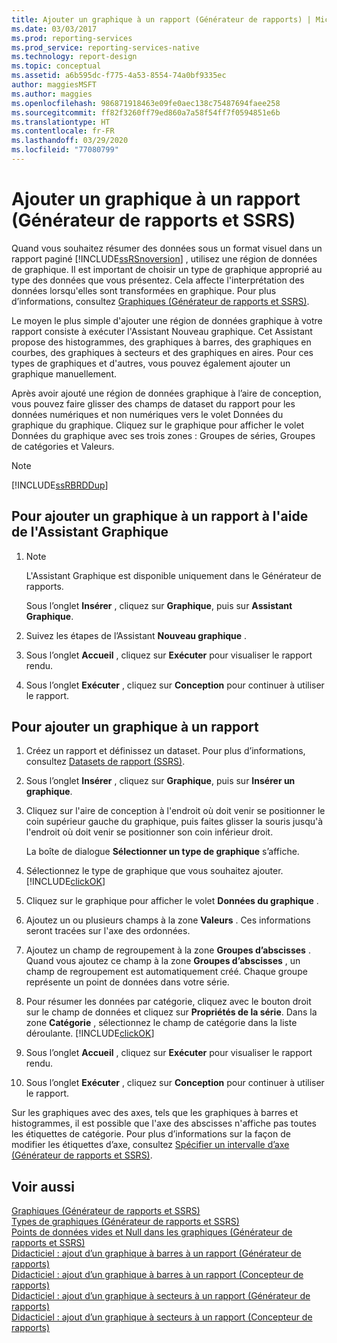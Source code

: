 ```yaml
---
title: Ajouter un graphique à un rapport (Générateur de rapports) | Microsoft Docs
ms.date: 03/03/2017
ms.prod: reporting-services
ms.prod_service: reporting-services-native
ms.technology: report-design
ms.topic: conceptual
ms.assetid: a6b595dc-f775-4a53-8554-74a0bf9335ec
author: maggiesMSFT
ms.author: maggies
ms.openlocfilehash: 986871918463e09fe0aec138c75487694faee258
ms.sourcegitcommit: ff82f3260ff79ed860a7a58f54ff7f0594851e6b
ms.translationtype: HT
ms.contentlocale: fr-FR
ms.lasthandoff: 03/29/2020
ms.locfileid: "77080799"
---
```

# <a name="add-a-chart-to-a-report-report-builder-and-ssrs"></a>Ajouter un graphique à un rapport (Générateur de rapports et SSRS)
  Quand vous souhaitez résumer des données sous un format visuel dans un rapport paginé [!INCLUDE[ssRSnoversion](../../includes/ssrsnoversion-md.md)] , utilisez une région de données de graphique. Il est important de choisir un type de graphique approprié au type des données que vous présentez. Cela affecte l'interprétation des données lorsqu'elles sont transformées en graphique. Pour plus d’informations, consultez [Graphiques &#40;Générateur de rapports et SSRS&#41;](../../reporting-services/report-design/charts-report-builder-and-ssrs.md).  
  
 Le moyen le plus simple d'ajouter une région de données graphique à votre rapport consiste à exécuter l'Assistant Nouveau graphique. Cet Assistant propose des histogrammes, des graphiques à barres, des graphiques en courbes, des graphiques à secteurs et des graphiques en aires. Pour ces types de graphiques et d'autres, vous pouvez également ajouter un graphique manuellement.  
  
 Après avoir ajouté une région de données graphique à l’aire de conception, vous pouvez faire glisser des champs de dataset du rapport pour les données numériques et non numériques vers le volet Données du graphique du graphique. Cliquez sur le graphique pour afficher le volet Données du graphique avec ses trois zones : Groupes de séries, Groupes de catégories et Valeurs.  
  
> [!NOTE]  
>  [!INCLUDE[ssRBRDDup](../../includes/ssrbrddup-md.md)]  
  
## <a name="to-add-a-chart-to-a-report-by-using-the-chart-wizard"></a>Pour ajouter un graphique à un rapport à l'aide de l'Assistant Graphique  
  
1.  > [!NOTE]  
    >  L'Assistant Graphique est disponible uniquement dans le Générateur de rapports.  
  
     Sous l’onglet **Insérer** , cliquez sur **Graphique**, puis sur **Assistant Graphique**.  
  
2.  Suivez les étapes de l’Assistant **Nouveau graphique** .  
  
3.  Sous l’onglet **Accueil** , cliquez sur **Exécuter** pour visualiser le rapport rendu.  
  
4.  Sous l’onglet **Exécuter** , cliquez sur **Conception** pour continuer à utiliser le rapport.  
  
## <a name="to-add-a-chart-to-a-report"></a>Pour ajouter un graphique à un rapport  
  
1.  Créez un rapport et définissez un dataset. Pour plus d’informations, consultez [Datasets de rapport &#40;SSRS&#41;](../../reporting-services/report-data/report-datasets-ssrs.md).  
  
2.  Sous l’onglet **Insérer** , cliquez sur **Graphique**, puis sur **Insérer un graphique**.  
  
3.  Cliquez sur l'aire de conception à l'endroit où doit venir se positionner le coin supérieur gauche du graphique, puis faites glisser la souris jusqu'à l'endroit où doit venir se positionner son coin inférieur droit.  
  
     La boîte de dialogue **Sélectionner un type de graphique** s’affiche.  
  
4.  Sélectionnez le type de graphique que vous souhaitez ajouter. [!INCLUDE[clickOK](../../includes/clickok-md.md)]  
  
5.  Cliquez sur le graphique pour afficher le volet **Données du graphique** .  
  
6.  Ajoutez un ou plusieurs champs à la zone **Valeurs** . Ces informations seront tracées sur l'axe des ordonnées.  
  
7.  Ajoutez un champ de regroupement à la zone **Groupes d’abscisses** . Quand vous ajoutez ce champ à la zone **Groupes d’abscisses** , un champ de regroupement est automatiquement créé. Chaque groupe représente un point de données dans votre série.  
  
8.  Pour résumer les données par catégorie, cliquez avec le bouton droit sur le champ de données et cliquez sur **Propriétés de la série**. Dans la zone **Catégorie** , sélectionnez le champ de catégorie dans la liste déroulante. [!INCLUDE[clickOK](../../includes/clickok-md.md)]  
  
9. Sous l’onglet **Accueil** , cliquez sur **Exécuter** pour visualiser le rapport rendu.  
  
10. Sous l’onglet **Exécuter** , cliquez sur **Conception** pour continuer à utiliser le rapport.  
  
 Sur les graphiques avec des axes, tels que les graphiques à barres et histogrammes, il est possible que l'axe des abscisses n'affiche pas toutes les étiquettes de catégorie. Pour plus d’informations sur la façon de modifier les étiquettes d’axe, consultez [Spécifier un intervalle d’axe &#40;Générateur de rapports et SSRS&#41;](../../reporting-services/report-design/specify-an-axis-interval-report-builder-and-ssrs.md).  
  
## <a name="see-also"></a>Voir aussi  
 [Graphiques &#40;Générateur de rapports et SSRS&#41;](../../reporting-services/report-design/charts-report-builder-and-ssrs.md)   
 [Types de graphiques &#40;Générateur de rapports et SSRS&#41;](../../reporting-services/report-design/chart-types-report-builder-and-ssrs.md)   
 [Points de données vides et Null dans les graphiques &#40;Générateur de rapports et SSRS&#41;](../../reporting-services/report-design/empty-and-null-data-points-in-charts-report-builder-and-ssrs.md)   
 [Didacticiel : ajout d’un graphique à barres à un rapport (Générateur de rapports)](https://go.microsoft.com/fwlink/?LinkId=198052)   
 [Didacticiel : ajout d’un graphique à barres à un rapport (Concepteur de rapports)](https://go.microsoft.com/fwlink/?LinkId=198042)   
 [Didacticiel : ajout d’un graphique à secteurs à un rapport (Générateur de rapports)](https://go.microsoft.com/fwlink/?LinkId=198051)   
 [Didacticiel : ajout d’un graphique à secteurs à un rapport (Concepteur de rapports)](https://go.microsoft.com/fwlink/?LinkId=198041)  
  
  
